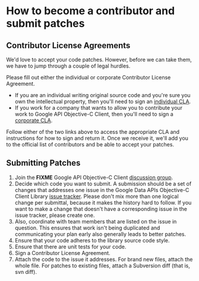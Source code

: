 # How to become a contributor and submit patches #

## Contributor License Agreements ##

We'd love to accept your code patches. However, before we can take them, we have to jump through a couple of legal hurdles.

Please fill out either the individual or corporate Contributor License Agreement.

  * If you are an individual writing original source code and you're sure you own the intellectual property, then you'll need to sign an [individual CLA](http://code.google.com/legal/individual-cla-v1.0.html).
  * If you work for a company that wants to allow you to contribute your work to Google API Objective-C Client, then you'll need to sign a [corporate CLA](http://code.google.com/legal/corporate-cla-v1.0.html).

Follow either of the two links above to access the appropriate CLA and instructions for how to sign and return it. Once we receive it, we'll add you to the official list of contributors and be able to accept your patches.

## Submitting Patches ##

  1. Join the **FIXME** Google API Objective-C Client [discussion group](http://groups.google.com/group/gdata-objectivec-client/).
  1. Decide which code you want to submit. A submission should be a set of changes that addresses one issue in the Google Data APIs Objective-C Client Library [issue tracker](http://code.google.com/p/google-api-objectivec-client/issues/list). Please don't mix more than one logical change per submittal, because it makes the history hard to follow. If you want to make a change that doesn't have a corresponding issue in the issue tracker, please create one.
  1. Also, coordinate with team members that are listed on the issue in question. This ensures that work isn't being duplicated and communicating your plan early also generally leads to better patches.
  1. Ensure that your code adheres to the library source code style.
  1. Ensure that there are unit tests for your code.
  1. Sign a Contributor License Agreement.
  1. Attach the code to the issue it addresses. For brand new files, attach the whole file. For patches to existing files, attach a Subversion diff (that is, svn diff).
